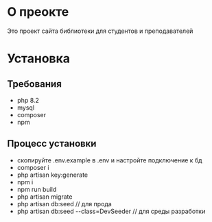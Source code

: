 # О преокте

Это проект сайта библиотеки для студентов и преподавателей

# Установка

## Требования
- php 8.2  
- mysql
- composer 
- npm 

## Процесс установки
- скопируйте .env.example в .env и настройте подключение к бд
- composer i
- php artisan key:generate
- npm i
- npm run build
- php artisan migrate
- php artisan db:seed // для прода
- php artisan db:seed --class=DevSeeder // для среды разработки
